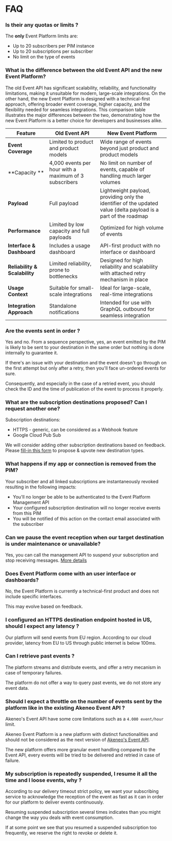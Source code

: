 # FAQ
### Is their any quotas or limits ?

The **only** Event Platform limits are: 

- Up to 20 subscribers per PIM instance
- Up to 20 subscriptions per subscriber
- No limit on the type of events 

### What is the difference between the old Event API and the new Event Platform? 
The old Event API has significant scalability, reliability, and functionality limitations, making it unsuitable for modern, large-scale integrations. On the other hand, the new Event Platform is designed with a technical-first approach, offering broader event coverage, higher capacity, and the flexibility needed for seamless integrations. This comparison table illustrates the major differences between the two, demonstrating how the new Event Platform is a better choice for developers and businesses alike.

| **Feature**                      | **Old Event API**                                      | **New Event Platform**                               |
|----------------------------------|-------------------------------------------------------|------------------------------------------------------|
| **Event Coverage**               | Limited to product and product models                 | Wide range of events beyond just product and product models |
| **Capacity **      | 4,000 events per hour with a maximum of 3 subscribers | No limit on number of events, capable of handling much larger volumes |
| **Payload**                      | Full payload                                          | Lightweight payload, providing only the identifier of the updated value (delta payload is a part of the roadmap |
| **Performance**                  | Limited by low capacity and full payloads           | Optimized for high volume of events  |
| **Interface & Dashboard**        | Includes a usage dashboard                            | API-first product with no interface or dashboard |
| **Reliability & Scalability**    | Limited reliability, prone to bottlenecks             | Designed for high reliability and scalability with attached retry mechanism in place       |
| **Usage Context**                | Suitable for small-scale integrations                 | Ideal for large-scale, real-time integrations        |
| **Integration Approach**         | Standalone notifications                              | Intended for use with GraphQL outbound for seamless integration |



### Are the events sent in order ?

Yes and no. From a sequence perspective, yes, an event emitted by the PIM is likely to be sent to your destination in the same order but nothing is done internally to guarantee it. 

If there's an issue with your destination and the event doesn't go through on the first attempt but only after a retry, then you'll face un-ordered events for sure.

Consequently, and especially in the case of a retried event, you should check the ID and the time of publication of the event to process it properly.

### What are the subscription destinations proposed? Can I request another one?

Subscription destinations:

- HTTPS - generic, can be considered as a Webhook feature
- Google Cloud Pub Sub

We will consider adding other subscription destinations based on feedback. Please [fill-in this form](https://forms.gle/XsZ7rovRnqfAn4xF9) to propose & upvote new destination types.

### What happens if my app or connection is removed from the PIM?

Your subscriber and all linked subscriptions are instantaneously revoked resulting in the following impacts:
- You'll no longer be able to be authenticated to the Event Platform Management API
- Your configured subscription destination will no longer receive events from this PIM
- You will be notified of this action on the contact email associated with the subscriber

### Can we pause the event reception when our target destination is under maintenance or unavailable?

Yes, you can call the management API to suspend your subscription and stop receiving messages. [More details](/akeneo-event-platform/best-practices.html#suspending-and-resuming-subscriptions-during-migration)

### Does Event Platform come with an user interface or dashboards?

No, the Event Platform is currently a technical-first product and does not include specific interfaces.

This may evolve based on feedback.

### I configured an HTTPS destination endpoint hosted in US, should I expect any latency ?

Our platform will send events from EU region.
According to our cloud provider, latency from EU to US through public internet is below 100ms.

### Can I retrieve past events ?

The platform streams and distribute events, and offer a retry mecanism in case of temporary failures.

The platform do not offer a way to query past events, we do not store any event data.

### Should I expect a throttle on the number of events sent by the platform like in the existing Akeneo Event API ?

Akeneo's Event API have some core limitations such as a `4.000 event/hour` limit.

Akeneo Event Platform is a new platform with distinct functionalities and should not be considered as the next version of [Akeneo's Event API](https://api.akeneo.com/events-documentation/overview.html). 

The new platform offers more granular event handling compared to the Event API, every events will be tried to be delivered and retried in case of failure.

### My subscription is repeatedly suspended, I resume it all the time and I loose events, why ?

According to our delivery timeout strict policy, we want your subscribing service to acknowledge the reception of the event as fast as it can in order for our platform to deliver events continuously.

Resuming suspended subscription several times indicates than you might change the way you deals with event consumption.

If at some point we see that you resumed a suspended subscription too frequently, we reserve the right to revoke or delete it.

